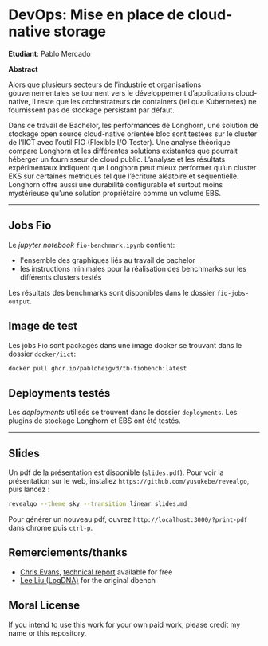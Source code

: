 # DevOps: Mise en place de cloud-native storage

**Etudiant**: Pablo Mercado

__Abstract__

Alors que plusieurs secteurs de l’industrie et organisations gouvernementales se
tournent vers le développement d’applications cloud-native, il reste que les
orchestrateurs de containers (tel que Kubernetes) ne fournissent pas de stockage
persistant par défaut.

Dans ce travail de Bachelor, les performances de Longhorn, une solution de stockage
open source cloud-native orientée bloc sont testées sur le cluster de l’IICT
avec l’outil FIO (Flexible I/O Tester). Une analyse théorique compare Longhorn
et les différentes solutions existantes que pourrait héberger un fournisseur de
cloud public. L’analyse et les résultats expérimentaux indiquent que Longhorn
peut mieux performer qu’un cluster EKS sur certaines métriques tel que
l’écriture aléatoire et séquentielle. Longhorn offre aussi une durabilité
configurable et surtout moins mystérieuse qu’une solution propriétaire comme un
volume EBS.

---

## Jobs Fio

Le *jupyter notebook* `fio-benchmark.ipynb` contient:

* l'ensemble des graphiques liés au travail de bachelor
* les instructions minimales pour la réalisation des benchmarks sur les
différents clusters testés

Les résultats des benchmarks sont disponibles dans le dossier `fio-jobs-output`.

## Image de test

Les jobs Fio sont packagés dans une image docker se trouvant dans le dossier `docker/iict`:

```bash
docker pull ghcr.io/pabloheigvd/tb-fiobench:latest
```

## Deployments testés

Les *deployments* utilisés se trouvent dans le dossier `deployments`. Les
plugins de stockage Longhorn et EBS ont été testés.

---

## Slides

Un pdf de la présentation est disponible (`slides.pdf`). Pour voir la
présentation sur le web, installez `https://github.com/yusukebe/revealgo`, puis lancez :

```bash
revealgo --theme sky --transition linear slides.md
```

Pour générer un nouveau pdf, ouvrez `http://localhost:3000/?print-pdf` dans
chrome puis `ctrl-p`.

## Remerciements/thanks

* [Chris Evans](https://github.com/architectingit/k8sstorage),
[technical report](https://resources.storageos.com/downloadbenchmarkreport)
available for free
* [Lee Liu (LogDNA)](https://github.com/leeliu/dbench) for the original
dbench

## Moral License

If you intend to use this work for your own paid work, please credit my name or this repository.